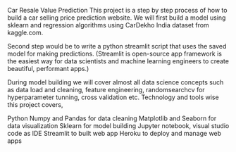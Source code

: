 Car Resale Value Prediction
This project is a step by step process of how to build a car selling price prediction website. We will first build a model using sklearn and regression algorithms using CarDekho India dataset from kaggle.com.

Second step would be to write a python streamlit script that uses the saved model for making predictions.
(Streamlit is open-source app framework is the easiest way for data scientists and machine learning engineers to create beautiful, performant apps.)

During model building we will cover almost all data science concepts such as data load and cleaning, feature engineering, randomsearchcv for hyperparameter tunning, cross validation etc. Technology and tools wise this project covers,

Python
Numpy and Pandas for data cleaning
Matplotlib and Seaborn for data visualization
Sklearn for model building
Jupyter notebook, visual studio code as IDE
Streamlit to built web app
Heroku to deploy and manage web apps
